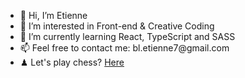 <!--
**etiennebelle/etiennebelle** is a ✨ _special_ ✨ repository because its `README.md` (this file) appears on your GitHub profile.

Here are some ideas to get you started:



- 🔭 I’m currently working on ...
- 🌱 I’m currently learning ...
- 👯 I’m looking to collaborate on ...
- 🤔 I’m looking for help with ...
- 💬 Ask me about ...
- 📫 How to reach me: ...
- 😄 Pronouns: ...
- ⚡ Fun fact: ...
-->
<ul>
<li>👋  Hi, I’m Etienne </li>
<li>👀  I’m interested in Front-end & Creative Coding </li>
<li>🌱  I’m currently learning React, TypeScript and SASS </li>
<li>📫  Feel free to contact me: bl.etienne7@gmail.com </li>
<li>♟ Let's play chess? <a href="https://www.chess.com/member/fischermans_friend95" target="_blank"> Here </a> </li>
</ul>